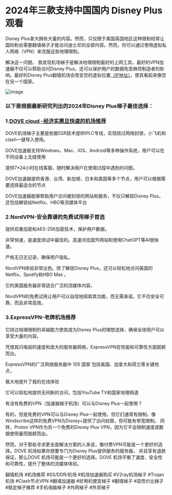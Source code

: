 # 2024年三款支持中国国内 Disney Plus观看

Disney Plus拿大拥有大量的内容。然而，只仅限于美国英国地区这种限制经常让国际粉丝需要翻墙梯子才能访问迪士尼的全部内容。然而，你可以通过使用虚拟私人网络（VPN）来克服这些地理限制。

解决这一问题， 我发现机场梯子是解决地理限制最好的上网工具，最好的VPN加速器不仅可以帮助访问Disney Plus，还可以保护用户的数据免受麻烦制造者的影响。最好的Disney Plus翻墙机场会改变您的虚拟位置[（IP地址）](https://lemontalking.info/archives/2123)，使其看起来像您在另一个国家。

![image](https://github.com/user-attachments/assets/998e6533-28fe-4a89-b836-abe8b44808de)

### 以下是根据最新研究列出的2024年Disney Plus梯子最佳选择：

### 1.[DOVE cloud -经济实惠且快速的机场推荐](https://dove8.cc/a.php?alavBTtF8UB)

DOVE机场梯子主要是依据SSR技术提供IPLC专线，实现绕过网络封锁，小飞机和clash一键导入使用。

DOVE加速器支持Windows、Mac、iOS、Android等多种操作系统，用户可以在不同设备上无缝使用

提供7*24小时在线客服，随时解决用户在使用过程中遇到的问题。

DOVE加速器提供香港、台湾、新加坡、日本和美国等多个节点，用户可以根据需要选择最适合的节点

DOVE加速器能够帮助用户访问被封锁的网站和服务，不仅只解锁Disney Plus，还包括解锁如Netflix、HBO等流媒体平台

### 2.NordVPN-安全靠谱的免费试用梯子首选

提供双重加密和AES-256加密技术，保护用户数据。

非常快速，是速度测试中最佳的。高速浏览国外网站和使用ChatGPT等AI很快速。

严格无日志记录，确保用户隐私。

NordVPN体验非常出色。除了解锁Disney Plus，还可以轻松地访问美国的Netflix，Spotify和HBO Max 。

它的美国服务器非常适合广泛的流媒体内容。

NordVPN的免费试用让用户可以自信地探索其功能，而无需承诺。它不仅安全可靠，而且非常高效。

### 3.ExpressVPN-老牌机场推荐

 它绕过地理限制的卓越能力使其成为Disney Plus的理想选择，确保全球用户可以享受大量的内容。

凭借其闪电般的速度和庞大的服务器网络，ExpressVPN在性能和可靠性方面脱颖而出。

ExpressVPN的广泛网络服务器中 105 国家 包括美国、加拿大和荷兰等关键地点，

极大地提升了我的在线体验

它可以轻松地提供无间断的访问，包括YouTube TV和国家地理频道

有没有免费的VPN（加速器梯子机场）可以与Disney Plus一起使用 ?

有的，但是免费的VPN可以与Disney Plus一起使用，但它们通常有限制。像Windscribe这样的免费VPN为Disney+提供了访问权限，但可能有带宽限制。
同样，Proton VPN作为另一个免费的Disney Plus VPN，因为它不会限制速度或数据使用量而脱颖而出。

然而，对于那些寻求更全面解决方案的人来说，像付费VPN可能是一个更好的选择。DOVE 机场如果你想要专门为Disney Plus提供服务的服务器，
并且享有退款保证，那么DOVE 机场可能是一个更好的选择。DOVE 机场平衡了速度、安全性和可靠性，提升了整体的流媒体体验。

翻墙机场 #机场推荐 #SS/DDR/机场 #机场加速器购买 #V2ray机场梯子 #Trojan机场 #Clash节点VPN #翻墙加速器 #好用的便宜梯子 #翻墙梯子 #高性价比梯子 #稳定梯子推荐 #手机电脑梯子 #外网梯子 #外贸梯子
